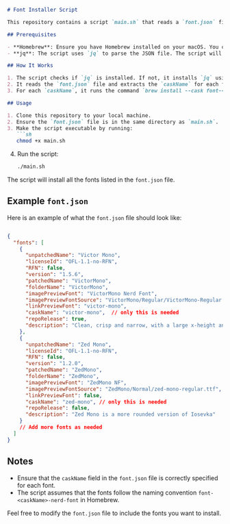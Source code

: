 ```markdown
# Font Installer Script

This repository contains a script `main.sh` that reads a `font.json` file and installs each font listed in the file using Homebrew.

## Prerequisites

- **Homebrew**: Ensure you have Homebrew installed on your macOS. You can install it from [Homebrew's official website](https://brew.sh/).
- **jq**: The script uses `jq` to parse the JSON file. The script will check if `jq` is installed and install it if necessary.

## How It Works

1. The script checks if `jq` is installed. If not, it installs `jq` using Homebrew.
2. It reads the `font.json` file and extracts the `caskName` for each font.
3. For each `caskName`, it runs the command `brew install --cask font-<caskName>-nerd-font` to install the font.

## Usage

1. Clone this repository to your local machine.
2. Ensure the `font.json` file is in the same directory as `main.sh`.
3. Make the script executable by running:
   ```sh
   chmod +x main.sh
   ```
4. Run the script:
   ```sh
   ./main.sh
   ```

The script will install all the fonts listed in the `font.json` file.

## Example `font.json`

Here is an example of what the `font.json` file should look like:

```json

{
  "fonts": [
    {
      "unpatchedName": "Victor Mono",
      "licenseId": "OFL-1.1-no-RFN",
      "RFN": false,
      "version": "1.5.6",
      "patchedName": "VictorMono",
      "folderName": "VictorMono",
      "imagePreviewFont": "VictorMono Nerd Font",
      "imagePreviewFontSource": "VictorMono/Regular/VictorMono-Regular.ttf",
      "linkPreviewFont": "victor-mono",
      "caskName": "victor-mono",  // only this is needed
      "repoRelease": true,
      "description": "Clean, crisp and narrow, with a large x-height and clear punctuation"
    },
    {
      "unpatchedName": "Zed Mono",
      "licenseId": "OFL-1.1-no-RFN",
      "RFN": false,
      "version": "1.2.0",
      "patchedName": "ZedMono",
      "folderName": "ZedMono",
      "imagePreviewFont": "ZedMono NF",
      "imagePreviewFontSource": "ZedMono/Normal/zed-mono-regular.ttf",
      "linkPreviewFont": false,
      "caskName": "zed-mono", // only this is needed
      "repoRelease": false,
      "description": "Zed Mono is a more rounded version of Iosevka"
    }
    // Add more fonts as needed
  ]
}
```

## Notes

- Ensure that the `caskName` field in the `font.json` file is correctly specified for each font.
- The script assumes that the fonts follow the naming convention `font-<caskName>-nerd-font` in Homebrew.

Feel free to modify the `font.json` file to include the fonts you want to install.
```